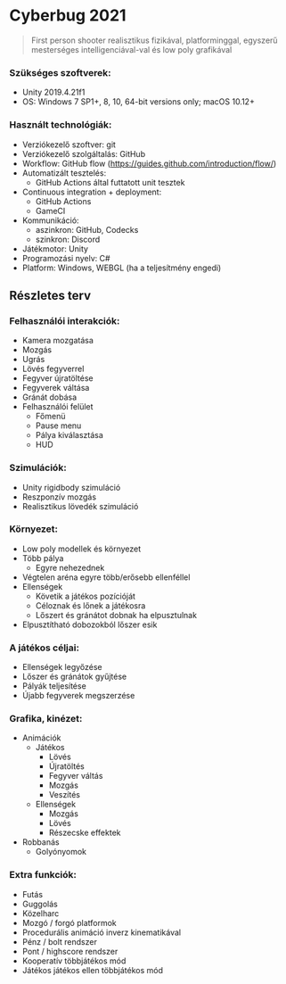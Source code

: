 # Cyberbug 2021
> First person shooter realisztikus fizikával, platforminggal, egyszerű mesterséges intelligenciával-val és low poly grafikával

### Szükséges szoftverek:
 * Unity 2019.4.21f1
 * OS: Windows 7 SP1+, 8, 10, 64-bit versions only; macOS 10.12+

### Használt technológiák:
 * Verziókezelő szoftver: git
 * Verziókezelő szolgáltalás: GitHub
 * Workflow: GitHub flow (https://guides.github.com/introduction/flow/)
 * Automatizált tesztelés:
   * GitHub Actions által futtatott unit tesztek
 * Continuous integration + deployment:
   * GitHub Actions
   * GameCI
 * Kommunikáció: 
   * aszinkron: GitHub, Codecks
   * szinkron: Discord
 * Játékmotor: Unity
 * Programozási nyelv: C#
 * Platform: Windows, WEBGL (ha a teljesítmény engedi)

## Részletes terv

### Felhasználói interakciók:
 * Kamera mozgatása
 * Mozgás
 * Ugrás
 * Lövés fegyverrel
 * Fegyver újratöltése
 * Fegyverek váltása
 * Gránát dobása
 * Felhasználói felület
   * Főmenü
   * Pause menu
   * Pálya kiválasztása
   * HUD

### Szimulációk:
 * Unity rigidbody szimuláció
 * Reszponzív mozgás
 * Realisztikus lövedék szimuláció

### Környezet:
 * Low poly modellek és környezet
 * Több pálya
   * Egyre nehezednek
 * Végtelen aréna egyre több/erősebb ellenféllel
 * Ellenségek
   * Követik a játékos pozícióját
   * Céloznak és lőnek a játékosra
   * Lőszert és gránátot dobnak ha elpusztulnak
 * Elpusztítható dobozokból lőszer esik

### A játékos céljai:
 * Ellenségek legyőzése
 * Lőszer és gránátok gyűjtése
 * Pályák teljesítése
 * Újabb fegyverek megszerzése

### Grafika, kinézet:
 * Animációk
   * Játékos
     * Lövés
     * Újratöltés
     * Fegyver váltás
     * Mozgás
     * Veszítés
   * Ellenségek
     * Mozgás
     * Lövés
     * Részecske effektek
 * Robbanás
   * Golyónyomok

### Extra funkciók:
 * Futás
 * Guggolás
 * Közelharc
 * Mozgó / forgó platformok
 * Procedurális animáció inverz kinematikával
 * Pénz / bolt rendszer
 * Pont / highscore rendszer
 * Kooperatív többjátékos mód
 * Játékos játékos ellen többjátékos mód
